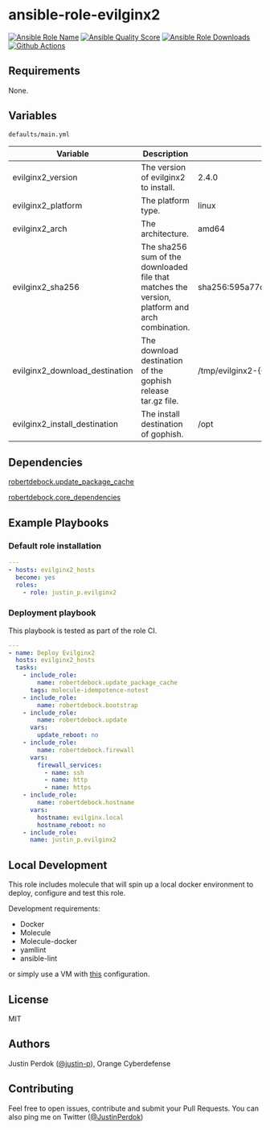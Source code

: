 # ansible-role-evilginx2

[![Ansible Role Name](https://img.shields.io/ansible/role/51897?label=Role%20Name&logo=ansible&style=flat-square)](https://galaxy.ansible.com/justin_p/evilginx2)
[![Ansible Quality Score](https://img.shields.io/ansible/quality/51897?label=Ansible%20Quality%20Score&logo=ansible&style=flat-square)](https://galaxy.ansible.com/justin_p/evilginx2)
[![Ansible Role Downloads](https://img.shields.io/ansible/role/d/51897?label=Ansible%20Role%20Downloads&logo=ansible&style=flat-square)](https://galaxy.ansible.com/justin_p/evilginx2)
[![Github Actions](https://img.shields.io/github/workflow/status/justin-p/ansible-role-evilginx2/CI?label=Github%20Actions&logo=github&style=flat-square)](https://github.com/justin-p/ansible-role-evilginx2/actions)

## Requirements

None.

## Variables

`defaults/main.yml`

| Variable                       | Description                                                                                    | Default value                                                                               |
| ------------------------------ | ---------------------------------------------------------------------------------------------- | ------------------------------------------------------------------------------------------- |
| evilginx2_version              | The version of evilginx2 to install.                                                           | 2.4.0                                                                                       |
| evilginx2_platform             | The platform type.                                                                             | linux                                                                                       |
| evilginx2_arch                 | The architecture.                                                                              | amd64                                                                                       |
| evilginx2_sha256               | The sha256 sum of the downloaded file that matches the version, platform and arch combination. | sha256:595a77ddfb6f674bd5bc1c297ae912f5ebf6ba218a2f857ff46b7b37d1a9678b                     |
| evilginx2_download_destination | The download destination of the gophish release tar.gz file.                                   | /tmp/evilginx2-{{ evilginx2_version }}-{{ evilginx2_platform }}-{{ evilginx2_arch }}.tar.gz |
| evilginx2_install_destination  | The install destination of gophish.                                                            | /opt                                                                                        |

## Dependencies

[robertdebock.update_package_cache](https://github.com/robertdebock/ansible-role-update_package_cache)

[robertdebock.core_dependencies](https://github.com/robertdebock/ansible-role-core_dependencies)

## Example Playbooks

### Default role installation

```yaml
---
- hosts: evilginx2_hosts
  become: yes
  roles:
    - role: justin_p.evilginx2
```

### Deployment playbook

This playbook is tested as part of the role CI.

```yaml
---
- name: Deploy Evilginx2
  hosts: evilginx2_hosts
  tasks:
    - include_role:
        name: robertdebock.update_package_cache
      tags: molecule-idempotence-notest
    - include_role:
        name: robertdebock.bootstrap
    - include_role:
        name: robertdebock.update
      vars:
        update_reboot: no
    - include_role:
        name: robertdebock.firewall
      vars:
        firewall_services:
          - name: ssh
          - name: http
          - name: https
    - include_role:
        name: robertdebock.hostname
      vars:
        hostname: evilginx.local
        hostname_reboot: no
    - include_role:
      name: justin_p.evilginx2
```

## Local Development

This role includes molecule that will spin up a local docker environment to deploy, configure and test this role.

Development requirements:

- Docker
- Molecule
- Molecule-docker
- yamllint
- ansible-lint

or simply use a VM with [this](https://github.com/justin-p/ansible-terraform-workstation) configuration.

## License

MIT

## Authors

Justin Perdok ([@justin-p](https://github.com/justin-p/)), Orange Cyberdefense

## Contributing

Feel free to open issues, contribute and submit your Pull Requests. You can also ping me on Twitter ([@JustinPerdok](https://twitter.com/JustinPerdok))
